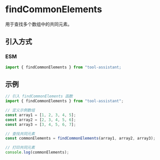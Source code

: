 # findCommonElements

用于查找多个数组中的共同元素。

## 引入方式

<!-- ### CJS

```javascript
const { findCommonElements } = require("tool-assistant");
``` -->

### ESM

```javascript
import { findCommonElements } from "tool-assistant;
```

## 示例

```javascript
// 引入 findCommonElements 函数
import { findCommonElements } from "tool-assistant";

// 定义示例数组
const array1 = [1, 2, 3, 4, 5];
const array2 = [2, 3, 4, 5, 6];
const array3 = [3, 4, 5, 6, 7];

// 查找共同元素
const commonElements = findCommonElements(array1, array2, array3);

// 打印共同元素
console.log(commonElements);
```

